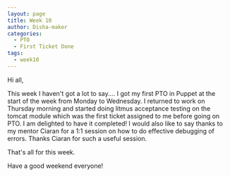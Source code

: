 ```yaml
---
layout: page
title: Week 10
author: Disha-maker
categories:
  - PTO
  - First Ticket Done
tags:
  - week10
---
```


Hi all,

This week I haven't got a lot to say.... I got my first PTO in Puppet at the start of the week from Monday to Wednesday.
I returned to work on Thursday morning and started doing litmus acceptance testing on the tomcat module which was the first ticket assigned to me before going on PTO. I am delighted to have it completed!
I would also like to say thanks to my mentor Ciaran for a 1:1 session on how to do effective debugging of errors. Thanks Ciaran for such a useful session.

That's all for this week.

Have a good weekend everyone!